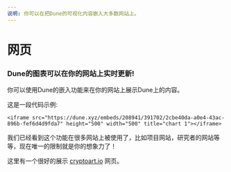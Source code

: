 ```yaml
---
说明: 你可以在把Dune的可视化内容嵌入大多数网站上。
---
```


# 网页

### Dune的图表可以在你的网站上实时更新!

你可以使用Dune的嵌入功能来在你的网站上展示Dune上的内容。

这是一段代码示例:

`<iframe src="https://dune.xyz/embeds/208941/391702/2cbe40da-a0e4-43ac-896b-fef6d4d9fda7" height="500" width="500" title="chart 1"></iframe>`

我们已经看到这个功能在很多网站上被使用了，比如项目网站，研究者的网站等等，现在唯一的限制就是你的想象力了！

这里有一个很好的展示 [cryptoart.io](https://cryptoart.io/data) 网页。





